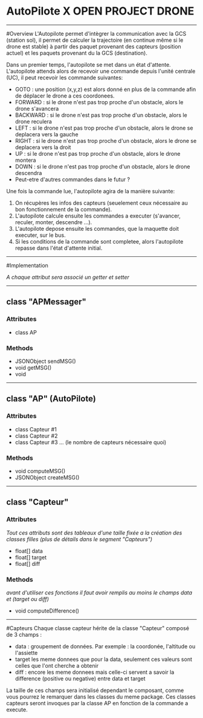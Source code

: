 # AutoPilote X OPEN PROJECT DRONE
----

#Overview
L'Autopilote permet d'intègrer la communication avec la GCS (station sol), il permet de calculer la trajectoire (en continue même si le drone est stable) à partir des paquet provenant des capteurs (position actuel) et les paquets provenant du la GCS (destination).

Dans un premier temps, l'autopilote se met dans un état d'attente.
L'autopilote attends alors de recevoir une commande depuis l'unité centrale (UC),
il peut recevoir les commande suivantes:
* GOTO : une position (x,y,z) est alors donné en plus de la commande afin de déplacer le drone a ces coordonees.
* FORWARD : si le drone n'est pas trop proche d'un obstacle, alors le drone s'avancera
* BACKWARD : si le drone n'est pas trop proche d'un obstacle, alors le drone reculera
* LEFT : si le drone n'est pas trop proche d'un obstacle, alors le drone se deplacera vers la gauche
* RIGHT : si le drone n'est pas trop proche d'un obstacle, alors le drone se deplacera vers la droit
* UP : si le drone n'est pas trop proche d'un obstacle, alors le drone montera
* DOWN : si le drone n'est pas trop proche d'un obstacle, alors le drone descendra
* Peut-etre d'autres commandes dans le futur ?

Une fois la commande lue, l'autopilote agira de la manière suivante:
1. On récupères les infos des capteurs (seuelement ceux nécessaire au bon fonctionnement de la commande).
2. L'autopilote calcule ensuite les commandes a executer (s'avancer, reculer, monter, descendre ...).
3. L'autopilote depose ensuite les commandes, que la maquette doit executer, sur le bus.
4. Si les conditions de la commande sont completee, alors l'autopilote repasse dans l'état d'attente initial.
----

#Implementation

*A chaque attribut sera associé un getter et setter*

----
## class "APMessager"
### Attributes
- class AP

### Methods
* JSONObject sendMSG()
* void getMSG()
* void

----
## class "AP" (AutoPilote)
### Attributes
- class Capteur #1
- class Capteur #2
- class Capteur #3 ... (le nombre de capteurs nécessaire quoi)

### Methods
* void computeMSG()
* JSONObject createMSG()

----
## class "Capteur"
### Attributes
*Tout ces attributs sont des tableaux d'une taille fixée a la création des classes filles (plus de détails dans le segment "Capteurs")*
- float[] data
- float[] target
- float[] diff

### Methods
*avant d'utiliser ces fonctions il faut avoir remplis au moins le champs data et (target ou diff)*

* void computeDifference()

----
#Capteurs
Chaque classe capteur hérite de la classe "Capteur" composé de 3 champs :
- data : groupement de données. Par exemple : la coordonée, l'altitude ou l'assiette
- target  les meme donnees que pour la data, seulement ces valeurs sont celles que l'ont cherche a obtenir
- diff : encore les meme donnees mais celle-ci servent a savoir la difference (positive ou negative) entre data et target

La taille de ces champs sera initialisé dependant le composant, comme vous pourrez le remarquer dans les classes du meme package. Ces classes capteurs seront invoques par la classe AP en fonction de la commande a execute.
